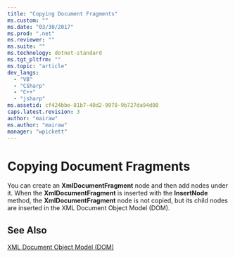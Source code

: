 ```yaml
---
title: "Copying Document Fragments"
ms.custom: ""
ms.date: "03/30/2017"
ms.prod: ".net"
ms.reviewer: ""
ms.suite: ""
ms.technology: dotnet-standard
ms.tgt_pltfrm: ""
ms.topic: "article"
dev_langs: 
  - "VB"
  - "CSharp"
  - "C++"
  - "jsharp"
ms.assetid: cf424bbe-81b7-40d2-9978-9b727da94d80
caps.latest.revision: 3
author: "mairaw"
ms.author: "mairaw"
manager: "wpickett"
---
```

# Copying Document Fragments
You can create an **XmlDocumentFragment** node and then add nodes under it. When the **XmlDocumentFragment** is inserted with the **InsertNode** method, the **XmlDocumentFragment** node is not copied, but its child nodes are inserted in the XML Document Object Model (DOM).  
  
## See Also  
 [XML Document Object Model (DOM)](../../../../docs/standard/data/xml/xml-document-object-model-dom.md)
